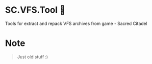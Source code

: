 # SC.VFS.Tool :see_no_evil:
Tools for extract and repack VFS archives from game - Sacred Citadel

# Note
> Just old stuff :)